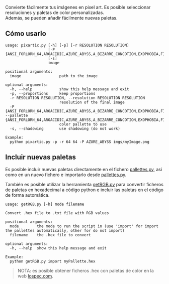 Convierte fácilmente tus imágenes en pixel art. Es posible seleccionar resoluciones y paletas de color personalizadas.\
Además, se pueden añadir fácilmente nuevas paletas.

## Cómo usarlo
```
usage: pixartic.py [-h] [-p] [-r RESOLUTION RESOLUTION]
                   [-P {ANSI_FORLORN_64,AROACIDIC,AZURE_ABYSS,A_BIZARRE_CONCOTION,EXOPHOBIA,FISTAT6,LOSPEC500,MIDNIGHT_ABLAZ,PAITO24,PAPER10,PIXLS_DEFAULT,P_1BIT_MONITOR_GLOW,ROSE_BUS,SHAG_CARPET}]
                   [-s]
                   image

positional arguments:
  image                 path to the image

optional arguments:
  -h, --help            show this help message and exit
  -p, --proportions     keep proportions
  -r RESOLUTION RESOLUTION, --resolution RESOLUTION RESOLUTION
                        resolution of the final image
  -P {ANSI_FORLORN_64,AROACIDIC,AZURE_ABYSS,A_BIZARRE_CONCOTION,EXOPHOBIA,FISTAT6,LOSPEC500,MIDNIGHT_ABLAZ,PAITO24,PAPER10,PIXLS_DEFAULT,P_1BIT_MONITOR_GLOW,ROSE_BUS,SHAG_CARPET}, --pallette {ANSI_FORLORN_64,AROACIDIC,AZURE_ABYSS,A_BIZARRE_CONCOTION,EXOPHOBIA,FISTAT6,LOSPEC500,MIDNIGHT_ABLAZ,PAITO24,PAPER10,PIXLS_DEFAULT,P_1BIT_MONITOR_GLOW,ROSE_BUS,SHAG_CARPET}
                        color pallette to use
  -s, --shadowing       use shadowing (do not work)

Example:
  python pixartic.py -p -r 64 64 -P AZURE_ABYSS imgs/myImage.png
```

## Incluir nuevas paletas
Es posible incluir nuevas paletas directamente en el fichero [pallettes.py](./pallettes/pallettes.py), así como en un nuevo fichero e importarlo desde [pallettes.py](./pallettes/pallettes.py).

También es posible utilizar la herramienta [getRGB.py](./getRGB.py) para convertir ficheros de paletas en hexadecimal a código python e incluir las paletas en el código de forma automática.
```
usage: getRGB.py [-h] mode filename

Convert .hex file to .txt file with RGB values

positional arguments:
  mode        the mode to run the script in (use 'import' for import the pallettes automatically, other for do not import)
  filename    the .hex file to convert

optional arguments:
  -h, --help  show this help message and exit

Example:
  python getRGB.py import myPallette.hex

```

> NOTA: es posible obtener ficheros .hex con paletas de color en la web [lospec.com](https://lospec.com/palette-list).
